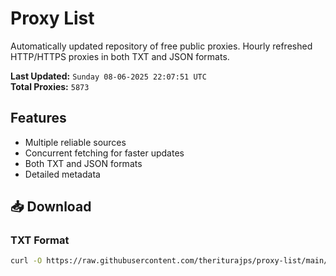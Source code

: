 # Proxy List

Automatically updated repository of free public proxies. Hourly refreshed HTTP/HTTPS proxies in both TXT and JSON formats.

**Last Updated:** `Sunday 08-06-2025 22:07:51 UTC`  
**Total Proxies:** `5873`

## Features
- Multiple reliable sources
- Concurrent fetching for faster updates
- Both TXT and JSON formats
- Detailed metadata

## 📥 Download

### TXT Format
```bash
curl -O https://raw.githubusercontent.com/theriturajps/proxy-list/main/proxies.txt